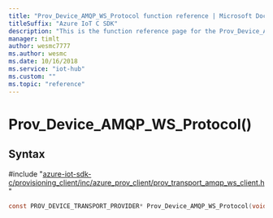 ```yaml
---                             
title: "Prov_Device_AMQP_WS_Protocol function reference | Microsoft Docs" 
titleSuffix: "Azure IoT C SDK"            
description: "This is the function reference page for the Prov_Device_AMQP_WS_Protocol() function in the Azure IoT C SDK. This SDK is used with Azure IoT Hub and Azure IoT Hub Device Provisioning Service"            
manager: timlt                 
author: wesmc7777              
ms.author: wesmc               
ms.date: 10/16/2018                    
ms.service: "iot-hub"             
ms.custom: ""                
ms.topic: "reference"        
---                            
```


# Prov_Device_AMQP_WS_Protocol()

## Syntax

\#include "[azure-iot-sdk-c/provisioning_client/inc/azure_prov_client/prov_transport_amqp_ws_client.h](../prov-transport-amqp-ws-client-h.md)"  
```C
const PROV_DEVICE_TRANSPORT_PROVIDER* Prov_Device_AMQP_WS_Protocol(void);
```


